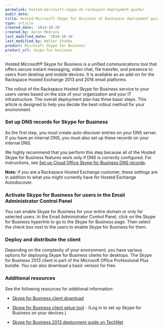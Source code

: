 ```yaml
---
permalink: hosted-microsoft-skype-at-rackspace-deployment-guide/
audit_date:
title: Hosted Microsoft Skype for Business at Rackspace deployment guide
type: article
created_date: '2014-10-20'
created_by: Aaron Medrano
last_modified_date: '2019-10-16'
last_modified_by: Walter Stubbs
product: Microsoft Skype for Business
product_url: skype-for-business
---
```


Hosted Microsoft&reg; Skype for Business is a unified communications tool that offers
secure instant messaging, video chat, file transfer, and presence to
users from desktop and mobile devices. It is available as an add-on
for the Rackspace Hosted Exchange 2013 and 2016 email platforms.

The rollout of the Rackspace Hosted Skype for Business service to
your users varies based on the size of your organization and your
IT infrastructure. The overall deployment plan has three basic steps. This
article is designed to help you decide the best rollout method for your
environment.

### Set up DNS records for Skype for Business

As the first step, you must create auto-discover entries on your DNS
server. If you have an internal DNS, you must also set up these records
on your internal DNS.

We highly recommend that you perform this step because all of the Hosted
Skype for Business features work only if DNS is correctly configured. For
instructions, see [Set up Cloud Office Skype for Business DNS records](/how-to/set-up-dns-records-for-cloud-office-skype-for-business/).

**Note:** If you are a Rackspace Hosted Exchange customer, these
settings are in addition to what you might currently have for Hosted
Exchange Autodiscover.

### Activate Skype for Business for users in the Email Administrator Control Panel

You can enable Skype for Business for your entire domain or only for selected users.
In the Email Administrator Control Panel, click on the Skype for Business hyperlink to
go to the Skype for Business page. Then select the check box next to the users to
enable Skype for Business for them.

### Deploy and distribute the client

Depending on the complexity of your environment, you have various
options for deploying Skype for Business clients for desktops. The Skype for Business 2013 client is
part of the Microsoft Office Professional Plus bundle. You can also
download a basic version for free.

### Additional resources

See the following resources for additional information:

-   [Skype for Business
    client download](/how-to/download-a-skype-for-business-client)

-   [Skype for Business client setup tool](https://emailhelp.rackspace.com/) - (Log in
    to set up Skype for Business on your devices.)

-   [Skype for Business 2013 deployment guide on
    TechNet](https://technet.microsoft.com/en-us/library/jj204827.aspx)
